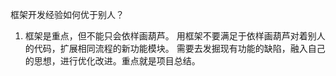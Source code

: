 


框架开发经验如何优于别人？


1. 框架是重点，但不能只会依样画葫芦。
   用框架不要满足于依样画葫芦对着别人的代码，扩展相同流程的新功能模块。
   需要去发掘现有功能的缺陷，融入自己的思想，进行优化改进。重点就是项目总结。



